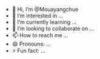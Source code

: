 - 👋 Hi, I’m @Mouayangchue
- 👀 I’m interested in ...
- 🌱 I’m currently learning ...
- 💞️ I’m looking to collaborate on ...
- 📫 How to reach me ...
- 😄 Pronouns: ...
- ⚡ Fun fact: ...

<!---
Mouayangchue/Mouayangchue is a ✨ special ✨ repository because its `README.md` (this file) appears on your GitHub profile.
You can click the Preview link to take a look at your changes.
--->
